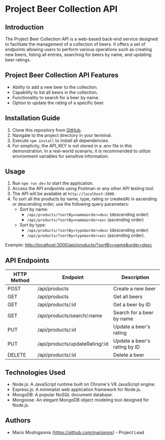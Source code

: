 # Project Beer Collection API

## Introduction
The Project Beer Collection API is a web-based back-end service designed to facilitate the management of a collection of beers. It offers a set of endpoints allowing users to perform various operations such as creating new beers, listing all entries, searching for beers by name, and updating beer ratings.

## Project Beer Collection API Features
- Ability to add a new beer to the collection.
- Capability to list all beers in the collection.
- Functionality to search for a beer by name.
- Option to update the rating of a specific beer.

## Installation Guide
1. Clone this repository from [GitHub](https://github.com/mariomos/web-base-backend-js).
2. Navigate to the project directory in your terminal.
3. Execute `npm install` to install all dependencies.
4. For simplicity, the API_KEY is not stored in a .env file in this demonstration. In a real-world scenario, it is recommended to utilize environment variables for sensitive information.

## Usage
1. Run `npm run dev` to start the application.
2. Access the API endpoints using Postman or any other API testing tool.
3. The API will be available at `http://localhost:3000`.
4. To sort all the products by name, type, rating or createdAt in ascending or descending order, use the following query parameters:
   - Sort by name:
     - `/api/products/?sortBy=name&order=desc` (descending order)
     - `/api/products/?sortBy=name&order=asc` (ascending order)
   - Sort by type:
     - `/api/products/?sortBy=type&order=desc` (descending order)
     - `/api/products/?sortBy=type&order=asc` (ascending order).

Example:
[http://localhost:3000/api/products/?sortBy=name&order=desc](http://localhost:3000/api/products/?sortBy=name&order=desc)

## API Endpoints
| HTTP Method | Endpoint                   | Description                     |
|-------------|----------------------------|---------------------------------|
| POST        | /api/products              | Create a new beer               |
| GET         | /api/products              | Get all beers                   |
| GET         | /api/products/:id          | Get a beer by ID                |
| GET         | /api/products/search/:name | Search for a beer by name       |
| PUT         | /api/products/:id          | Update a beer's rating          |
| PUT         | /api/products/updateRating/:id | Update a beer's rating by ID |
| DELETE      | /api/products/:id          | Delete a beer                   |

## Technologies Used
- Node.js: A JavaScript runtime built on Chrome's V8 JavaScript engine.
- Express.js: A minimalist web application framework for Node.js.
- MongoDB: A popular NoSQL document database.
- Mongoose: An elegant MongoDB object modeling tool designed for Node.js.

## Authors
- Mario Moshigannis (https://github.com/mariomos) - Project Lead
